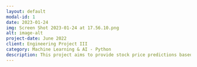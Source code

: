 ```yaml
---
layout: default
modal-id: 1
date: 2023-01-24
img: Screen Shot 2023-01-24 at 17.56.10.png
alt: image-alt
project-date: June 2022
client: Engineering Project III
category: Machine Learning & AI - Python
description: This project aims to provide stock price predictions based on the latest machine learning technologies to all retail investors.tools used- Python 3.7, Pycharm IDE, Streamlit, Facebook Prophet, Yahoo Finance
---
```

